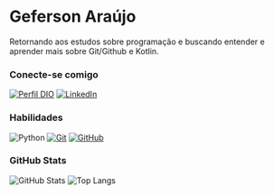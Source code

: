 # Geferson Araújo

Retornando aos estudos sobre programação e buscando entender e aprender mais sobre Git/Github e Kotlin.

### Conecte-se comigo

[![Perfil DIO](https://img.shields.io/badge/-Meu%20Perfil%20na%20DIO-30A3DC?style=for-the-badge)](https://web.dio.me/users/gefersonaraujo00)
[![LinkedIn](https://img.shields.io/badge/-LinkedIn-000?style=for-the-badge&logo=linkedin&logoColor=30A3DC)](https://www.linkedin.com/in/geferson-araujo)

### Habilidades

![Python](https://img.shields.io/badge/python-3670A0?style=for-the-badge&logo=python&logoColor=ffdd54)
[![Git](https://img.shields.io/badge/Git-000?style=for-the-badge&logo=git&logoColor=E94D5F)](https://git-scm.com/doc)
[![GitHub](https://img.shields.io/badge/GitHub-000?style=for-the-badge&logo=github&logoColor=30A3DC)](https://docs.github.com/)

### GitHub Stats

![GitHub Stats](https://github-readme-stats.vercel.app/api?username=nosrefeg&theme=transparent&bg_color=000&border_color=30A3DC&show_icons=true&icon_color=30A3DC&title_color=E94D5F&text_color=FFF)
![Top Langs](https://github-readme-stats-git-masterrstaa-rickstaa.vercel.app/api/top-langs/?username=nosrefeg&layout=compact&bg_color=000&border_color=30A3DC&title_color=E94D5F&text_color=FFF)
